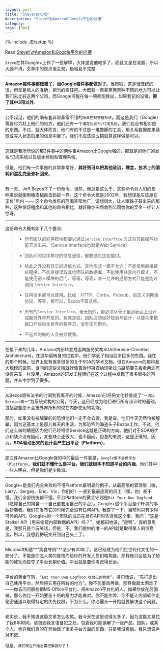 ```yaml
---
layout: post
title: "SteveY的吐槽"
description: "SteveY对Amazon和Google平台的吐槽"
category:
tags: [SOA]
---
```

{% include JB/setup %}

Read [SteveY对Amazon和Google平台的吐槽](http://coolshell.cn/articles/5701.html)

`Steve`在其Google+上作了一些解释，大体是说他喝多了，而且又是在凌晨，所以大脑不清，文章中的观点很主观，极端且不完整.

---
**Amazon每件事都做错了，而Google每件事都做对了**。当然啦，这是很笼统的话，但却是惊人的准确，相当的疯狂吧。大概有一百甚至两百种不同的地方可以让我们去比较这两个公司，而Google可能在每一项都能胜出，如果我记的没错，**除了其中3项以外**.

<!--break-->
---
公平起见，他们的确有套非常非常不错的`版本控制管理系统`，而这是我们（Google）需要尽力赶上他们的地方，他们还有一个`漂亮的发布/订阅系统`，我们也没有相对应的东西。不过，就大体而言，他们有的不过是一堆蹩脚的工具，用关系数据库来读取或写入状态机里的信息中罢了。我们不应该这么搞就算这样做是可以。

---
这就是我所所说的那3件事中的两件事Amazon比Google强的，那就是的他们的发布/订阅系统以及版本控制和管理系统。

但是，他们有一件事做的非常非常好，**其好到可以把其他政治，理念，技术上的消耗和混乱完全弥补回来**。

---
有一天，Jeff Bezos下了一份命令。当然，他总是这么干，这些命令对人们的影响来说就像用橡皮槌敲击蚂蚁一样。这个命令大概是2002年，我想误差应该是在正负1年内 —— 这个命令发布的范围非常地广，设想很大，让人眼珠子鼓出来的那种，这种惊讶程度和其他的命令相比，就好像你突然收到公司给你的奖金一样让人惊讶。

---
这份命令大概有如下几个要点:

> * 所有团队的程序模块都要以通过`Service Interface` 方式将其数据与功能开放出来。(Service Interface也就是Web Service) 

> * 团队间的程序模块的信息通信，都要通过这些接口。

> * 除此之外没有其它的通信方式。其他形式一概不允许：不能使用直接链结程序、不能直接读取其他团队的数据库、不能使用共享内存模式、不能使用别人模块的后门、等等，等等，唯一允许的通信方式只能是能过调用 `Service Interface`。

> * 任何技术都可以使用。比如：HTTP、Corba、Pubsub、自定义的网络协议、等等，都可以，Bezos不管这些。

> * 所有的`Service Interface`，毫无例外，都必须从骨子里到表面上设计成能对外界开放的。也就是说，团队必须做好规划与设计，以便未来把接口开放给全世界的程序员，没有任何例外。

> * 不这样的做的人会被炒鱿鱼。

---
在接下来的几年，Amazon内部转变成面向服务架构SOA(Service-Oriented Architecture)，在这华丽转身的过程中，他们学到了相当巨多巨多的东西。我在的那个时候，世界上就有很多很多的关于SOA的学术文档，但在Amazon的那种超大规模的面前，世间的这些文档就好像告诉印第安纳琼斯过马路前要先看看两边有没有来车一样没用，Amazon的研发工程师们在这个过程中发现了很多很多的问题，并从中学到了很多。

---

从Bezos颁布法令的时间到我离开的时候，Amazon已经把文化转变成了`“一切以Service第一”`为系统架构的公司，今天，这已经成为他们进行所有设计时的基础，包括那些绝不会被外界所知的仅在内部使用的功能。

那时，如果没有被解雇的的恐惧他们一定不会去做。我是说，他们今天仍然怕被解雇，因为这基本上是那儿每天的生活，为那恐怖的海盗头子Bezos工作。不过，他们这么做的确是因为他们已经相信Service这就是正确的方向。他们对于SOA的优点和缺点没有疑问，某些缺点还很大，也不疑问。但总的来说，这是正确的，因为，**SOA驱动出来的设计会产生出平台（Platform）**。

---
那三件Amazon比Google强的中的最后一件事是，`Google很不会做平台（Platform）`。**我们就不懂什么是平台。我们就根本不知道平台的内涵**。你们其中一些人明白，但是你们是少数派。

---
Google+是我们完全失败的不懂Platform最明显的例子，从最高层的管理层（嗨，Larry、Sergey、Eric、Vic，你们好）一直到最最底层的员工（嘿，你）都不懂。我们全部统统都不懂。平台Platform的黄金守则是`Eat Your Own Dogfood`（吃你自己的狗食——自己都要用自己的平台）。Google+这个平台是个杯具的事后抄袭者。我们在发布它的时候完全没有任何API。我查了一下，目前也只有少得可怜的API。Google+的一个团队的成员在发布API时告诉我这个事，我问：“这是Stalker API（用来偷窥内部数据的API）吗？”，她郁闷地说，“是啊”。我的意思是，我那只是个玩笑话，但是，不，我们提供的唯一的API就是取得某人的信息流，所以，我想我把玩笑开到自己头上了。

---
Microsoft知道**“狗食守则”**至少有20年了。这已经成为他们世世代代文化的一部分了。不能是你吃人类的食物而给你的开发人员们喂狗食。那样做只会是为了短期的成功而掠夺了平台长期价值。平台就是要你考虑得长远。

---
平台的黄金守则，`“Eat Your Own Dogfood 吃自己的狗食”`，换句话说，“先打造出自己使用平台，然后把它用在所有的地方”。你不能事后再做，那样做就太困难了——你去问问那些把MS Office平台化、把Amazon平台化的人。如果你放在后面做，那么你比一开始要花十倍的精力才能做对。你不能作弊，你不能让内部软件走秘密通道以取得特定的优先权限，不为什么，你必需从一开始就要解决这个问题。

---
老实说，我不知道这篇文章怎么收尾。我今天在这里说得太多了。因为这篇文章花了我6年时间。请包涵我言语冒犯之处，包涵我可能误解了一些产品，团队，或某个人。也许我们真的在开始做了很多平台方面的东西，只是我没看到。我只想说声对不起。

但是，`我们现在开始必需把事做对了`！